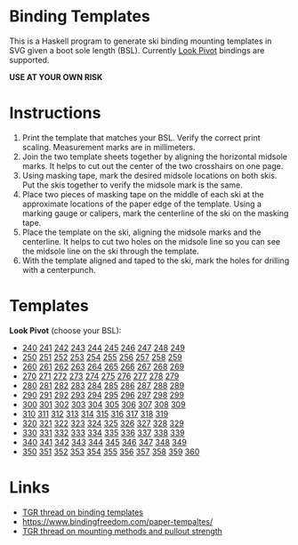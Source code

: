 # Binding Templates

This is a Haskell program to generate ski binding
mounting templates in SVG given a boot sole length (BSL).
Currently [Look Pivot](http://www.look-bindings.com/en-ca/products/bindings/open/allmountain-free-expert)
bindings are supported.

**USE AT YOUR OWN RISK**


# Instructions

1. Print the template that matches your BSL.
   Verify the correct print scaling.
   Measurement marks are in millimeters.
2. Join the two template sheets together by aligning the
   horizontal midsole marks.  It helps to cut out the center of
   the two crosshairs on one page.
3. Using masking tape, mark the desired midsole locations
   on both skis.  Put the skis together to verify 
   the midsole mark is the same.
4. Place two pieces of masking tape on the middle of each ski
   at the approximate locations of the paper edge of the template.
   Using a marking gauge or calipers, mark the centerline
   of the ski on the masking tape.
5. Place the template on the ski, aligning the midsole marks
   and the centerline.
   It helps to cut two holes on the midsole line so you can 
   see the midsole line on the ski through the template.
6. With the template aligned and taped to the ski, mark the
   holes for drilling with a centerpunch.


# Templates

**Look Pivot** (choose your BSL):

- [240](https://github.com/tomahawkins/binding-templates/blob/master/pivot/pivot_bsl_240.svg)
  [241](https://github.com/tomahawkins/binding-templates/blob/master/pivot/pivot_bsl_241.svg)
  [242](https://github.com/tomahawkins/binding-templates/blob/master/pivot/pivot_bsl_242.svg)
  [243](https://github.com/tomahawkins/binding-templates/blob/master/pivot/pivot_bsl_243.svg)
  [244](https://github.com/tomahawkins/binding-templates/blob/master/pivot/pivot_bsl_244.svg)
  [245](https://github.com/tomahawkins/binding-templates/blob/master/pivot/pivot_bsl_245.svg)
  [246](https://github.com/tomahawkins/binding-templates/blob/master/pivot/pivot_bsl_246.svg)
  [247](https://github.com/tomahawkins/binding-templates/blob/master/pivot/pivot_bsl_247.svg)
  [248](https://github.com/tomahawkins/binding-templates/blob/master/pivot/pivot_bsl_248.svg)
  [249](https://github.com/tomahawkins/binding-templates/blob/master/pivot/pivot_bsl_249.svg)
- [250](https://github.com/tomahawkins/binding-templates/blob/master/pivot/pivot_bsl_250.svg)
  [251](https://github.com/tomahawkins/binding-templates/blob/master/pivot/pivot_bsl_251.svg)
  [252](https://github.com/tomahawkins/binding-templates/blob/master/pivot/pivot_bsl_252.svg)
  [253](https://github.com/tomahawkins/binding-templates/blob/master/pivot/pivot_bsl_253.svg)
  [254](https://github.com/tomahawkins/binding-templates/blob/master/pivot/pivot_bsl_254.svg)
  [255](https://github.com/tomahawkins/binding-templates/blob/master/pivot/pivot_bsl_255.svg)
  [256](https://github.com/tomahawkins/binding-templates/blob/master/pivot/pivot_bsl_256.svg)
  [257](https://github.com/tomahawkins/binding-templates/blob/master/pivot/pivot_bsl_257.svg)
  [258](https://github.com/tomahawkins/binding-templates/blob/master/pivot/pivot_bsl_258.svg)
  [259](https://github.com/tomahawkins/binding-templates/blob/master/pivot/pivot_bsl_259.svg)
- [260](https://github.com/tomahawkins/binding-templates/blob/master/pivot/pivot_bsl_260.svg)
  [261](https://github.com/tomahawkins/binding-templates/blob/master/pivot/pivot_bsl_261.svg)
  [262](https://github.com/tomahawkins/binding-templates/blob/master/pivot/pivot_bsl_262.svg)
  [263](https://github.com/tomahawkins/binding-templates/blob/master/pivot/pivot_bsl_263.svg)
  [264](https://github.com/tomahawkins/binding-templates/blob/master/pivot/pivot_bsl_264.svg)
  [265](https://github.com/tomahawkins/binding-templates/blob/master/pivot/pivot_bsl_265.svg)
  [266](https://github.com/tomahawkins/binding-templates/blob/master/pivot/pivot_bsl_266.svg)
  [267](https://github.com/tomahawkins/binding-templates/blob/master/pivot/pivot_bsl_267.svg)
  [268](https://github.com/tomahawkins/binding-templates/blob/master/pivot/pivot_bsl_268.svg)
  [269](https://github.com/tomahawkins/binding-templates/blob/master/pivot/pivot_bsl_269.svg)
- [270](https://github.com/tomahawkins/binding-templates/blob/master/pivot/pivot_bsl_270.svg)
  [271](https://github.com/tomahawkins/binding-templates/blob/master/pivot/pivot_bsl_271.svg)
  [272](https://github.com/tomahawkins/binding-templates/blob/master/pivot/pivot_bsl_272.svg)
  [273](https://github.com/tomahawkins/binding-templates/blob/master/pivot/pivot_bsl_273.svg)
  [274](https://github.com/tomahawkins/binding-templates/blob/master/pivot/pivot_bsl_274.svg)
  [275](https://github.com/tomahawkins/binding-templates/blob/master/pivot/pivot_bsl_275.svg)
  [276](https://github.com/tomahawkins/binding-templates/blob/master/pivot/pivot_bsl_276.svg)
  [277](https://github.com/tomahawkins/binding-templates/blob/master/pivot/pivot_bsl_277.svg)
  [278](https://github.com/tomahawkins/binding-templates/blob/master/pivot/pivot_bsl_278.svg)
  [279](https://github.com/tomahawkins/binding-templates/blob/master/pivot/pivot_bsl_279.svg)
- [280](https://github.com/tomahawkins/binding-templates/blob/master/pivot/pivot_bsl_280.svg)
  [281](https://github.com/tomahawkins/binding-templates/blob/master/pivot/pivot_bsl_281.svg)
  [282](https://github.com/tomahawkins/binding-templates/blob/master/pivot/pivot_bsl_282.svg)
  [283](https://github.com/tomahawkins/binding-templates/blob/master/pivot/pivot_bsl_283.svg)
  [284](https://github.com/tomahawkins/binding-templates/blob/master/pivot/pivot_bsl_284.svg)
  [285](https://github.com/tomahawkins/binding-templates/blob/master/pivot/pivot_bsl_285.svg)
  [286](https://github.com/tomahawkins/binding-templates/blob/master/pivot/pivot_bsl_286.svg)
  [287](https://github.com/tomahawkins/binding-templates/blob/master/pivot/pivot_bsl_287.svg)
  [288](https://github.com/tomahawkins/binding-templates/blob/master/pivot/pivot_bsl_288.svg)
  [289](https://github.com/tomahawkins/binding-templates/blob/master/pivot/pivot_bsl_289.svg)
- [290](https://github.com/tomahawkins/binding-templates/blob/master/pivot/pivot_bsl_290.svg)
  [291](https://github.com/tomahawkins/binding-templates/blob/master/pivot/pivot_bsl_291.svg)
  [292](https://github.com/tomahawkins/binding-templates/blob/master/pivot/pivot_bsl_292.svg)
  [293](https://github.com/tomahawkins/binding-templates/blob/master/pivot/pivot_bsl_293.svg)
  [294](https://github.com/tomahawkins/binding-templates/blob/master/pivot/pivot_bsl_294.svg)
  [295](https://github.com/tomahawkins/binding-templates/blob/master/pivot/pivot_bsl_295.svg)
  [296](https://github.com/tomahawkins/binding-templates/blob/master/pivot/pivot_bsl_296.svg)
  [297](https://github.com/tomahawkins/binding-templates/blob/master/pivot/pivot_bsl_297.svg)
  [298](https://github.com/tomahawkins/binding-templates/blob/master/pivot/pivot_bsl_298.svg)
  [299](https://github.com/tomahawkins/binding-templates/blob/master/pivot/pivot_bsl_299.svg)
- [300](https://github.com/tomahawkins/binding-templates/blob/master/pivot/pivot_bsl_300.svg)
  [301](https://github.com/tomahawkins/binding-templates/blob/master/pivot/pivot_bsl_301.svg)
  [302](https://github.com/tomahawkins/binding-templates/blob/master/pivot/pivot_bsl_302.svg)
  [303](https://github.com/tomahawkins/binding-templates/blob/master/pivot/pivot_bsl_303.svg)
  [304](https://github.com/tomahawkins/binding-templates/blob/master/pivot/pivot_bsl_304.svg)
  [305](https://github.com/tomahawkins/binding-templates/blob/master/pivot/pivot_bsl_305.svg)
  [306](https://github.com/tomahawkins/binding-templates/blob/master/pivot/pivot_bsl_306.svg)
  [307](https://github.com/tomahawkins/binding-templates/blob/master/pivot/pivot_bsl_307.svg)
  [308](https://github.com/tomahawkins/binding-templates/blob/master/pivot/pivot_bsl_308.svg)
  [309](https://github.com/tomahawkins/binding-templates/blob/master/pivot/pivot_bsl_309.svg)
- [310](https://github.com/tomahawkins/binding-templates/blob/master/pivot/pivot_bsl_310.svg)
  [311](https://github.com/tomahawkins/binding-templates/blob/master/pivot/pivot_bsl_311.svg)
  [312](https://github.com/tomahawkins/binding-templates/blob/master/pivot/pivot_bsl_312.svg)
  [313](https://github.com/tomahawkins/binding-templates/blob/master/pivot/pivot_bsl_313.svg)
  [314](https://github.com/tomahawkins/binding-templates/blob/master/pivot/pivot_bsl_314.svg)
  [315](https://github.com/tomahawkins/binding-templates/blob/master/pivot/pivot_bsl_315.svg)
  [316](https://github.com/tomahawkins/binding-templates/blob/master/pivot/pivot_bsl_316.svg)
  [317](https://github.com/tomahawkins/binding-templates/blob/master/pivot/pivot_bsl_317.svg)
  [318](https://github.com/tomahawkins/binding-templates/blob/master/pivot/pivot_bsl_318.svg)
  [319](https://github.com/tomahawkins/binding-templates/blob/master/pivot/pivot_bsl_319.svg)
- [320](https://github.com/tomahawkins/binding-templates/blob/master/pivot/pivot_bsl_320.svg)
  [321](https://github.com/tomahawkins/binding-templates/blob/master/pivot/pivot_bsl_321.svg)
  [322](https://github.com/tomahawkins/binding-templates/blob/master/pivot/pivot_bsl_322.svg)
  [323](https://github.com/tomahawkins/binding-templates/blob/master/pivot/pivot_bsl_323.svg)
  [324](https://github.com/tomahawkins/binding-templates/blob/master/pivot/pivot_bsl_324.svg)
  [325](https://github.com/tomahawkins/binding-templates/blob/master/pivot/pivot_bsl_325.svg)
  [326](https://github.com/tomahawkins/binding-templates/blob/master/pivot/pivot_bsl_326.svg)
  [327](https://github.com/tomahawkins/binding-templates/blob/master/pivot/pivot_bsl_327.svg)
  [328](https://github.com/tomahawkins/binding-templates/blob/master/pivot/pivot_bsl_328.svg)
  [329](https://github.com/tomahawkins/binding-templates/blob/master/pivot/pivot_bsl_329.svg)
- [330](https://github.com/tomahawkins/binding-templates/blob/master/pivot/pivot_bsl_330.svg)
  [331](https://github.com/tomahawkins/binding-templates/blob/master/pivot/pivot_bsl_331.svg)
  [332](https://github.com/tomahawkins/binding-templates/blob/master/pivot/pivot_bsl_332.svg)
  [333](https://github.com/tomahawkins/binding-templates/blob/master/pivot/pivot_bsl_333.svg)
  [334](https://github.com/tomahawkins/binding-templates/blob/master/pivot/pivot_bsl_334.svg)
  [335](https://github.com/tomahawkins/binding-templates/blob/master/pivot/pivot_bsl_335.svg)
  [336](https://github.com/tomahawkins/binding-templates/blob/master/pivot/pivot_bsl_336.svg)
  [337](https://github.com/tomahawkins/binding-templates/blob/master/pivot/pivot_bsl_337.svg)
  [338](https://github.com/tomahawkins/binding-templates/blob/master/pivot/pivot_bsl_338.svg)
  [339](https://github.com/tomahawkins/binding-templates/blob/master/pivot/pivot_bsl_339.svg)
- [340](https://github.com/tomahawkins/binding-templates/blob/master/pivot/pivot_bsl_340.svg)
  [341](https://github.com/tomahawkins/binding-templates/blob/master/pivot/pivot_bsl_341.svg)
  [342](https://github.com/tomahawkins/binding-templates/blob/master/pivot/pivot_bsl_342.svg)
  [343](https://github.com/tomahawkins/binding-templates/blob/master/pivot/pivot_bsl_343.svg)
  [344](https://github.com/tomahawkins/binding-templates/blob/master/pivot/pivot_bsl_344.svg)
  [345](https://github.com/tomahawkins/binding-templates/blob/master/pivot/pivot_bsl_345.svg)
  [346](https://github.com/tomahawkins/binding-templates/blob/master/pivot/pivot_bsl_346.svg)
  [347](https://github.com/tomahawkins/binding-templates/blob/master/pivot/pivot_bsl_347.svg)
  [348](https://github.com/tomahawkins/binding-templates/blob/master/pivot/pivot_bsl_348.svg)
  [349](https://github.com/tomahawkins/binding-templates/blob/master/pivot/pivot_bsl_349.svg)
- [350](https://github.com/tomahawkins/binding-templates/blob/master/pivot/pivot_bsl_350.svg)
  [351](https://github.com/tomahawkins/binding-templates/blob/master/pivot/pivot_bsl_351.svg)
  [352](https://github.com/tomahawkins/binding-templates/blob/master/pivot/pivot_bsl_352.svg)
  [353](https://github.com/tomahawkins/binding-templates/blob/master/pivot/pivot_bsl_353.svg)
  [354](https://github.com/tomahawkins/binding-templates/blob/master/pivot/pivot_bsl_354.svg)
  [355](https://github.com/tomahawkins/binding-templates/blob/master/pivot/pivot_bsl_355.svg)
  [356](https://github.com/tomahawkins/binding-templates/blob/master/pivot/pivot_bsl_356.svg)
  [357](https://github.com/tomahawkins/binding-templates/blob/master/pivot/pivot_bsl_357.svg)
  [358](https://github.com/tomahawkins/binding-templates/blob/master/pivot/pivot_bsl_358.svg)
  [359](https://github.com/tomahawkins/binding-templates/blob/master/pivot/pivot_bsl_359.svg)
  [360](https://github.com/tomahawkins/binding-templates/blob/master/pivot/pivot_bsl_360.svg)

# Links

- [TGR thread on binding templates](https://www.tetongravity.com/forums/showthread.php/153971-Binding-Mount-Paper-Templates)
- https://www.bindingfreedom.com/paper-tempaltes/
- [TGR thread on mounting methods and pullout strength](https://www.tetongravity.com/forums/archive/index.php/t-216051.html)

